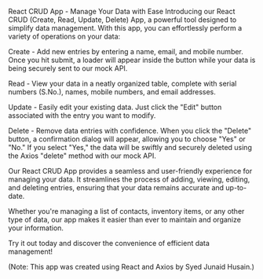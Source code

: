 React CRUD App - Manage Your Data with Ease
Introducing our React CRUD (Create, Read, Update, Delete) App, a powerful tool designed to simplify data management. With this app, you can effortlessly perform a variety of operations on your data:

Create - Add new entries by entering a name, email, and mobile number. Once you hit submit, a loader will appear inside the button while your data is being securely sent to our mock API.

Read - View your data in a neatly organized table, complete with serial numbers (S.No.), names, mobile numbers, and email addresses.

Update - Easily edit your existing data. Just click the "Edit" button associated with the entry you want to modify.

Delete - Remove data entries with confidence. When you click the "Delete" button, a confirmation dialog will appear, allowing you to choose "Yes" or "No." If you select "Yes," the data will be swiftly and securely deleted using the Axios "delete" method with our mock API.

Our React CRUD App provides a seamless and user-friendly experience for managing your data. It streamlines the process of adding, viewing, editing, and deleting entries, ensuring that your data remains accurate and up-to-date.

Whether you're managing a list of contacts, inventory items, or any other type of data, our app makes it easier than ever to maintain and organize your information.

Try it out today and discover the convenience of efficient data management!

(Note: This app was created using React and Axios by Syed Junaid Husain.)